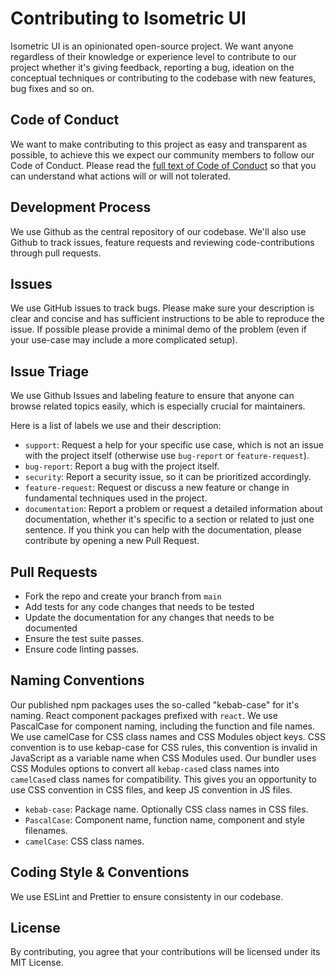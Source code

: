 # Contributing to Isometric UI

Isometric UI is an opinionated open-source project. We want anyone regardless of their knowledge or experience level to contribute to our project whether it's giving feedback, reporting a bug, ideation on the conceptual techniques or contributing to the codebase with new features, bug fixes and so on.

## Code of Conduct

We want to make contributing to this project as easy and transparent as possible, to achieve this we expect our community members to follow our Code of Conduct. Please read the [full text of Code of Conduct](CODE_OF_CONDUCT.md) so that you can understand what actions will or will not tolerated.

## Development Process

We use Github as the central repository of our codebase. We'll also use Github to track issues, feature requests and reviewing code-contributions through pull requests.

## Issues

We use GitHub issues to track bugs. Please make sure your description is clear and concise and has sufficient instructions to be able to reproduce the issue. If possible please provide a minimal demo of the problem (even if your use-case may include a more complicated setup).

## Issue Triage

We use Github Issues and labeling feature to ensure that anyone can browse related topics easily, which is especially crucial for maintainers.

Here is a list of labels we use and their description:

- `support`: Request a help for your specific use case, which is not an issue with the project itself (otherwise use `bug-report` or `feature-request`).
- `bug-report`: Report a bug with the project itself.
- `security`: Report a security issue, so it can be prioritized accordingly.
- `feature-request`: Request or discuss a new feature or change in fundamental techniques used in the project.
- `documentation`: Report a problem or request a detailed information about documentation, whether it's specific to a section or related to just one sentence. If you think you can help with the documentation, please contribute by opening a new Pull Request.

## Pull Requests

- Fork the repo and create your branch from `main`
- Add tests for any code changes that needs to be tested
- Update the documentation for any changes that needs to be documented
- Ensure the test suite passes.
- Ensure code linting passes.

## Naming Conventions

Our published npm packages uses the so-called "kebab-case" for it's naming. React component packages prefixed with `react`. We use PascalCase for component naming, including the function and file names. We use camelCase for CSS class names and CSS Modules object keys. CSS convention is to use kebap-case for CSS rules, this convention is invalid in JavaScript as a variable name when CSS Modules used. Our bundler uses CSS Modules options to convert all `kebap-case`d class names into `camelCase`d class names for compatibility. This gives you an opportunity to use CSS convention in CSS files, and keep JS convention in JS files.

- `kebab-case`: Package name. Optionally CSS class names in CSS files.
- `PascalCase`: Component name, function name, component and style filenames.
- `camelCase`: CSS class names.

## Coding Style & Conventions

We use ESLint and Prettier to ensure consistenty in our codebase.

## License

By contributing, you agree that your contributions will be licensed under its MIT License.
